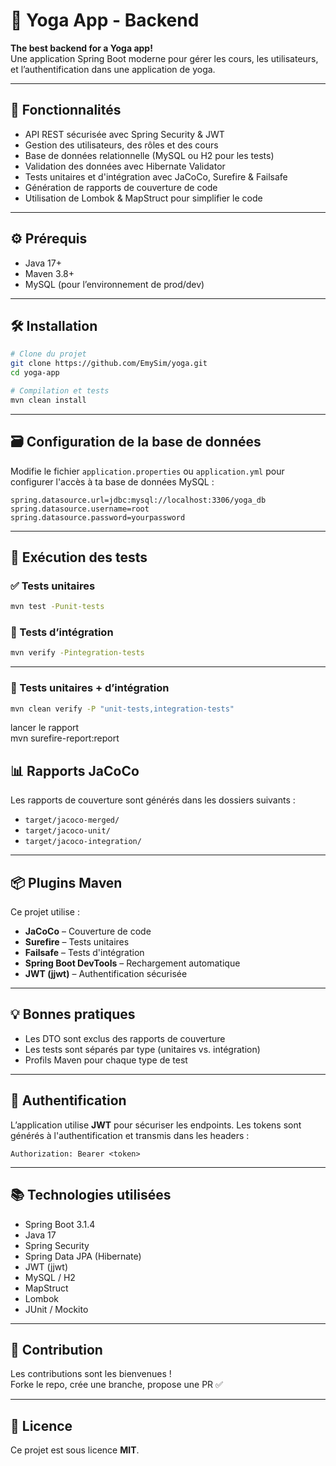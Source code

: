 
# 🧘 Yoga App - Backend

**The best backend for a Yoga app!**  
Une application Spring Boot moderne pour gérer les cours, les utilisateurs, et l’authentification dans une application de yoga.

---

## 🚀 Fonctionnalités

- API REST sécurisée avec Spring Security & JWT
- Gestion des utilisateurs, des rôles et des cours
- Base de données relationnelle (MySQL ou H2 pour les tests)
- Validation des données avec Hibernate Validator
- Tests unitaires et d'intégration avec JaCoCo, Surefire & Failsafe
- Génération de rapports de couverture de code
- Utilisation de Lombok & MapStruct pour simplifier le code

---

## ⚙️ Prérequis

- Java 17+
- Maven 3.8+
- MySQL (pour l’environnement de prod/dev)

---

## 🛠️ Installation

```bash
# Clone du projet
git clone https://github.com/EmySim/yoga.git
cd yoga-app

# Compilation et tests
mvn clean install
```

---

## 🗃️ Configuration de la base de données

Modifie le fichier `application.properties` ou `application.yml` pour configurer l'accès à ta base de données MySQL :

```properties
spring.datasource.url=jdbc:mysql://localhost:3306/yoga_db
spring.datasource.username=root
spring.datasource.password=yourpassword
```

---

## 🧪 Exécution des tests

### ✅ Tests unitaires

```bash
mvn test -Punit-tests
```

### 🔁 Tests d’intégration

```bash
mvn verify -Pintegration-tests
```

---

### 🔁 Tests unitaires + d’intégration

```bash
mvn clean verify -P "unit-tests,integration-tests"
```

lancer le rapport  
mvn surefire-report:report


## 📊 Rapports JaCoCo

Les rapports de couverture sont générés dans les dossiers suivants :

- `target/jacoco-merged/`
- `target/jacoco-unit/`
- `target/jacoco-integration/`

---

## 📦 Plugins Maven

Ce projet utilise :

- **JaCoCo** – Couverture de code
- **Surefire** – Tests unitaires
- **Failsafe** – Tests d'intégration
- **Spring Boot DevTools** – Rechargement automatique
- **JWT (jjwt)** – Authentification sécurisée

---

## 💡 Bonnes pratiques

- Les DTO sont exclus des rapports de couverture
- Les tests sont séparés par type (unitaires vs. intégration)
- Profils Maven pour chaque type de test

---

## 🔐 Authentification

L’application utilise **JWT** pour sécuriser les endpoints. Les tokens sont générés à l'authentification et transmis dans les headers :

```
Authorization: Bearer <token>
```

---

## 📚 Technologies utilisées

- Spring Boot 3.1.4
- Java 17
- Spring Security
- Spring Data JPA (Hibernate)
- JWT (jjwt)
- MySQL / H2
- MapStruct
- Lombok
- JUnit / Mockito

---

## 🤝 Contribution

Les contributions sont les bienvenues !  
Forke le repo, crée une branche, propose une PR ✅

---

## 📝 Licence

Ce projet est sous licence **MIT**.
